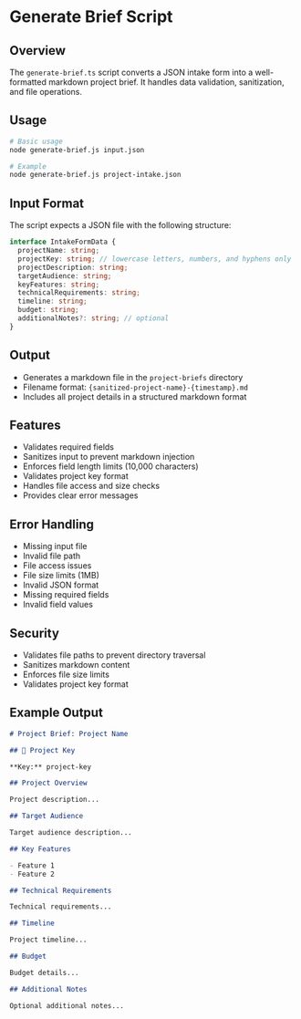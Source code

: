 # Generate Brief Script

## Overview

The `generate-brief.ts` script converts a JSON intake form into a well-formatted markdown project brief. It handles data validation, sanitization, and file operations.

## Usage

```bash
# Basic usage
node generate-brief.js input.json

# Example
node generate-brief.js project-intake.json
```

## Input Format

The script expects a JSON file with the following structure:

```typescript
interface IntakeFormData {
  projectName: string;
  projectKey: string; // lowercase letters, numbers, and hyphens only
  projectDescription: string;
  targetAudience: string;
  keyFeatures: string;
  technicalRequirements: string;
  timeline: string;
  budget: string;
  additionalNotes?: string; // optional
}
```

## Output

- Generates a markdown file in the `project-briefs` directory
- Filename format: `{sanitized-project-name}-{timestamp}.md`
- Includes all project details in a structured markdown format

## Features

- Validates required fields
- Sanitizes input to prevent markdown injection
- Enforces field length limits (10,000 characters)
- Validates project key format
- Handles file access and size checks
- Provides clear error messages

## Error Handling

- Missing input file
- Invalid file path
- File access issues
- File size limits (1MB)
- Invalid JSON format
- Missing required fields
- Invalid field values

## Security

- Validates file paths to prevent directory traversal
- Sanitizes markdown content
- Enforces file size limits
- Validates project key format

## Example Output

```markdown
# Project Brief: Project Name

## 🧾 Project Key

**Key:** project-key

## Project Overview

Project description...

## Target Audience

Target audience description...

## Key Features

- Feature 1
- Feature 2

## Technical Requirements

Technical requirements...

## Timeline

Project timeline...

## Budget

Budget details...

## Additional Notes

Optional additional notes...
```
